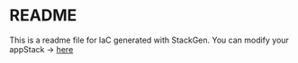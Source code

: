 # README
This is a readme file for IaC generated with StackGen.
You can modify your appStack -> [here](http://main.dev.stackgen.com/appstacks/e2eed885-96d6-4c9e-9330-82b43e5f0bfe)
